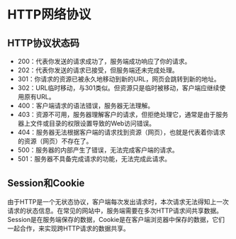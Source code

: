 # HTTP网络协议

## HTTP协议状态码

* 200：代表你发送的请求成功了，服务端成功响应了你的请求。
* 202：代表你发送的请求已接受，但服务端还未完成处理。
* 301：你请求的资源已被永久地移动到新的URL，网页会跳转到新的地址。
* 302：URL临时移动，与301类似。但资源只是临时被移动，客户端应继续使用原有URL。
* 400：客户端请求的语法错误，服务器无法理解。
* 403：资源不可用，服务器理解客户的请求，但拒绝处理它，通常是由于服务器上文件或目录的权限设置导致的Web访问错误。
* 404：服务器无法根据客户端的请求找到资源（网页），也就是代表着你请求的资源（网页）不存在了。
* 500：服务器的内部产生了错误，无法完成客户端的请求。
* 501：服务器不具备完成请求的功能，无法完成此请求。

## Session和Cookie

由于HTTP是一个无状态协议，客户端每次发出请求时，本次请求无法得知上一次请求的状态信息。在常见的网站中，服务端需要在多次HTTP请求间共享数据。Session是在服务端保存的数据，Cookie是在客户端浏览器中保存的数据，它们一起合作，来实现跨HTTP请求的数据共享。